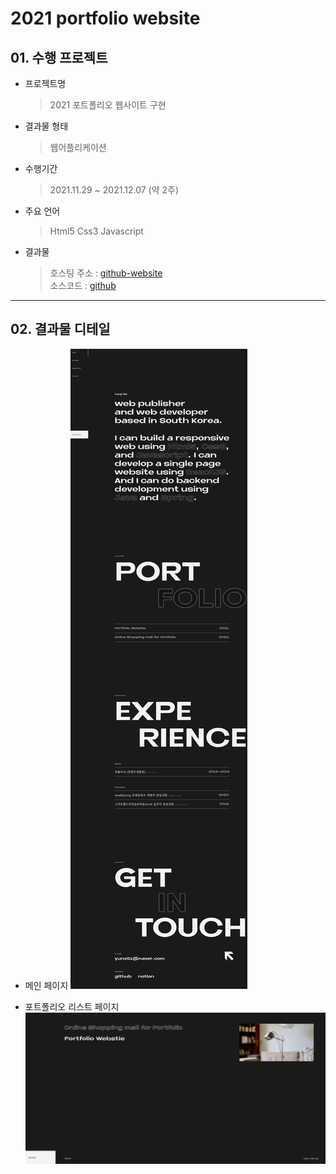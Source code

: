 # 2021 portfolio website

## 01. 수행 프로젝트

- 프로젝트명
  > 2021 포트폴리오 웹사이트 구현
- 결과물 형태
  > 웹어플리케이션
- 수행기간
  > 2021.11.29 ~ 2021.12.07 (약 2주)
- 주요 언어
  > Html5
  > Css3
  > Javascript
- 결과물
  > 호스팅 주소 : [github-website](https://dhdbswl.github.io/yunjiportfolio/)<br/>
  > 소스코드 : [github](https://github.com/dhdbswl/yunjiportfolio.git)

---

## 02. 결과물 디테일

- 메인 페이지
  <img src="./images/portfolio/portfolio02_main.png" />

- 포트폴리오 리스트 페이지
  <img src="./images/portfolio/portfolio02_portfolioList.png" />
